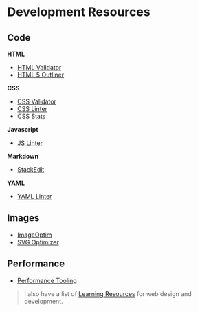 Development Resources
=====================

Code
----

**HTML**

* [HTML Validator](https://validator.w3.org/)
* [HTML 5 Outliner](https://gsnedders.html5.org/outliner/)

**CSS**

* [CSS Validator](http://jigsaw.w3.org/css-validator/)
* [CSS Linter](http://csslint.net/)
* [CSS Stats](http://cssstats.com/)

**Javascript**

* [JS Linter](http://www.jslint.com/)

**Markdown**

* [StackEdit](https://stackedit.io/editor)

**YAML**

* [YAML Linter](http://yaml-online-parser.appspot.com/)


Images
------

* [ImageOptim](https://imageoptim.com/)
* [SVG Optimizer](http://petercollingridge.appspot.com/svg_optimiser)

Performance
-----------

* [Performance Tooling](http://perf-tooling.today/)

> I also have a list of [Learning Resources](https://github.com/kaseybon/learning-resources) for web design and development.
